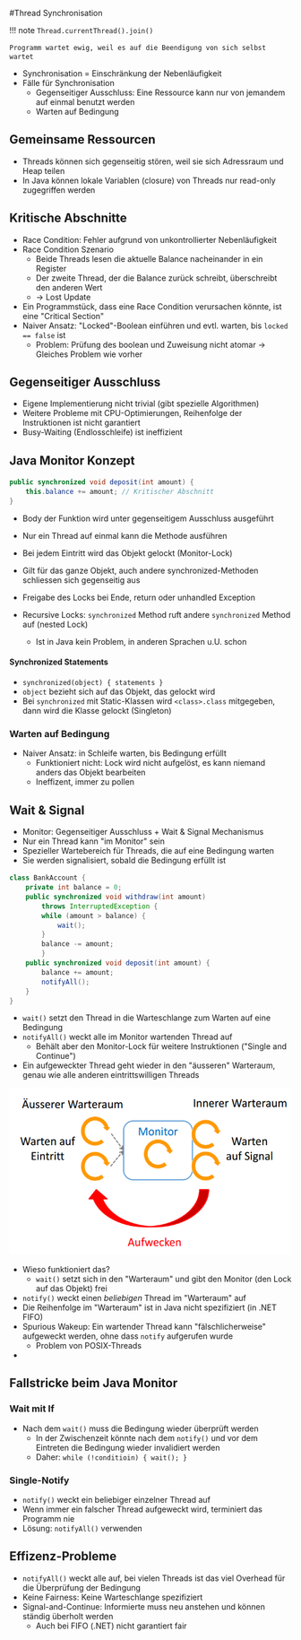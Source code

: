 #Thread Synchronisation

!!! note
    `Thread.currentThread().join()` 
    
    Programm wartet ewig, weil es auf die Beendigung von sich selbst wartet


- Synchronisation = Einschränkung der Nebenläufigkeit
- Fälle für Synchronisation
    - Gegenseitiger Ausschluss: Eine Ressource kann nur von jemandem auf einmal benutzt werden
    - Warten auf Bedingung

## Gemeinsame Ressourcen
- Threads können sich gegenseitig stören, weil sie sich Adressraum und Heap teilen
- In Java können lokale Variablen (closure) von Threads nur read-only zugegriffen werden

## Kritische Abschnitte
- Race Condition: Fehler aufgrund von unkontrollierter Nebenläufigkeit
- Race Condition Szenario
    - Beide Threads lesen die aktuelle Balance nacheinander in ein Register
    - Der zweite Thread, der die Balance zurück schreibt, überschreibt den anderen Wert
    - -> Lost Update
- Ein Programmstück, dass eine Race Condition verursachen könnte, ist eine "Critical Section"
- Naiver Ansatz: "Locked"-Boolean einführen und evtl. warten, bis `locked == false` ist
    - Problem: Prüfung des boolean und Zuweisung nicht atomar -> Gleiches Problem wie vorher

## Gegenseitiger Ausschluss
- Eigene Implementierung nicht trivial (gibt spezielle Algorithmen)
- Weitere Probleme mit CPU-Optimierungen, Reihenfolge der Instruktionen ist nicht garantiert
- Busy-Waiting (Endlosschleife) ist ineffizient

## Java Monitor Konzept
```java
public synchronized void deposit(int amount) {
    this.balance += amount; // Kritischer Abschnitt
}
```
- Body der Funktion wird unter gegenseitigem Ausschluss ausgeführt
- Nur ein Thread auf einmal kann die Methode ausführen
- Bei jedem Eintritt wird das Objekt gelockt (Monitor-Lock)
- Gilt für das ganze Objekt, auch andere synchronized-Methoden schliessen sich gegenseitig aus

- Freigabe des Locks bei Ende, return oder unhandled Exception

- Recursive Locks: `synchronized` Method ruft andere `synchronized` Method auf (nested Lock)
    - Ist in Java kein Problem, in anderen Sprachen u.U. schon

#### Synchronized Statements
- `synchronized(object) { statements }`
- `object` bezieht sich auf das Objekt, das gelockt wird
- Bei `synchronized` mit Static-Klassen wird `<class>.class` mitgegeben, dann wird die Klasse gelockt (Singleton)

### Warten auf Bedingung
- Naiver Ansatz: in Schleife warten, bis Bedingung erfüllt
    - Funktioniert nicht: Lock wird nicht aufgelöst, es kann niemand anders das Objekt bearbeiten
    - Ineffizent, immer zu pollen

## Wait & Signal
- Monitor: Gegenseitiger Ausschluss + Wait & Signal Mechanismus
- Nur ein Thread kann "im Monitor" sein
- Spezieller Wartebereich für Threads, die auf eine Bedingung warten
- Sie werden signalisiert, sobald die Bedingung erfüllt ist

```java
class BankAccount {
    private int balance = 0;
    public synchronized void withdraw(int amount)
        throws InterruptedException {
        while (amount > balance) {
            wait();
        }
        balance -= amount;
        }
    public synchronized void deposit(int amount) {
        balance += amount;
        notifyAll();
    }
}
```
- `wait()` setzt den Thread in die Warteschlange zum Warten auf eine Bedingung
- `notifyAll()` weckt alle im Monitor wartenden Thread auf
    - Behält aber den Monitor-Lock für weitere Instruktionen ("Single and Continue")
- Ein aufgeweckter Thread geht wieder in den "äusseren" Warteraum, genau wie alle anderen eintrittswilligen Threads

![](img/java-monitor.png)

- Wieso funktioniert das?
    - `wait()` setzt sich in den "Warteraum" und gibt den Monitor (den Lock auf das Objekt) frei
- `notify()` weckt einen *beliebigen* Thread im "Warteraum" auf
- Die Reihenfolge im "Warteraum" ist in Java nicht spezifiziert (in .NET FIFO)
- Spurious Wakeup: Ein wartender Thread kann "fälschlicherweise" aufgeweckt werden, ohne dass `notify` aufgerufen wurde
    - Problem von POSIX-Threads
- 
## Fallstricke beim Java Monitor
### Wait mit If
- Nach dem `wait()` muss die Bedingung wieder überprüft werden
    - In der Zwischenzeit könnte nach dem `notify()` und vor dem Eintreten die Bedingung wieder invalidiert werden
    - Daher: `while (!conditioin) { wait(); }`
### Single-Notify
- `notify()` weckt ein beliebiger einzelner Thread auf
- Wenn immer ein falscher Thread aufgeweckt wird, terminiert das Programm nie
- Lösung: `notifyAll()` verwenden

## Effizenz-Probleme
- `notifyAll()` weckt alle auf, bei vielen Threads ist das viel Overhead für die Überprüfung der Bedingung
- Keine Fairness: Keine Warteschlange spezifiziert
- Signal-and-Continue: Informierte muss neu anstehen und können ständig überholt werden
    - Auch bei FIFO (.NET) nicht garantiert fair
